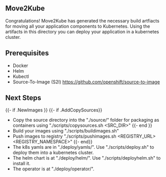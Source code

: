 Move2Kube
---------
Congratulations! Move2Kube has generated the necessary build artfiacts for moving all your application components to Kubernetes. Using the artifacts in this directory you can deploy your application in a kubernetes cluster.

Prerequisites
-------------
* Docker
* Helm
* Kubectl
* Source-To-Image (S2I) https://github.com/openshift/source-to-image

Next Steps
----------
{{- if .NewImages }}
{{- if .AddCopySources}}
* Copy the source directory into the "./source/" folder for packaging as containers using "./scripts/copysources.sh <SRC_DIR>"
{{- end }}
* Build your images using "./scripts/buildimages.sh"
* Push images to registry "./scripts/pushimages.sh <REGISTRY_URL> <REGISTRY_NAMESPACE>"
{{- end}}
* The k8s yamls are in "./deploy/yamls/". Use "./scripts/deploy.sh" to deploy them into a kubernetes cluster.
* The helm chart is at "./deploy/helm/". Use "./scripts/deployhelm.sh" to install it.
* The operator is at "./deploy/operator/".
